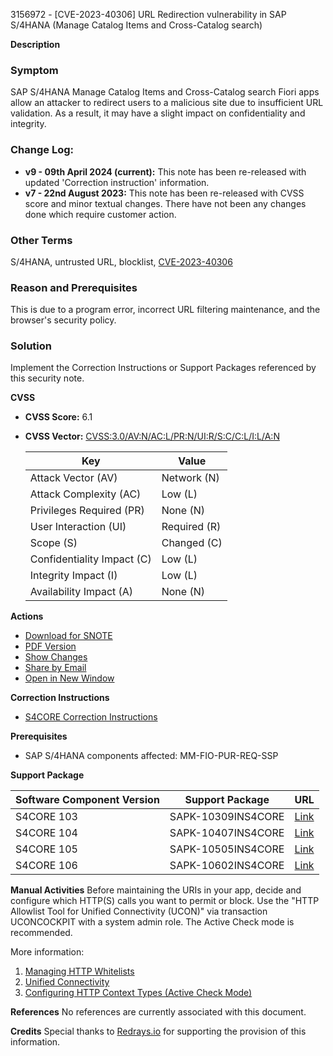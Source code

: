 3156972 - [CVE-2023-40306] URL Redirection vulnerability in SAP S/4HANA (Manage Catalog Items and Cross-Catalog search)

**Description**

### Symptom
SAP S/4HANA Manage Catalog Items and Cross-Catalog search Fiori apps allow an attacker to redirect users to a malicious site due to insufficient URL validation. As a result, it may have a slight impact on confidentiality and integrity.

### Change Log:
- **v9 - 09th April 2024 (current):** This note has been re-released with updated 'Correction instruction' information.
- **v7 - 22nd August 2023:** This note has been re-released with CVSS score and minor textual changes. There have not been any changes done which require customer action.

### Other Terms
S/4HANA, untrusted URL, blocklist, [CVE-2023-40306](https://www.cve.org/CVERecord?id=CVE-2023-40306)

### Reason and Prerequisites
This is due to a program error, incorrect URL filtering maintenance, and the browser's security policy.

### Solution
Implement the Correction Instructions or Support Packages referenced by this security note.

**CVSS**

- **CVSS Score:** 6.1
- **CVSS Vector:** [CVSS:3.0/AV:N/AC:L/PR:N/UI:R/S:C/C:L/I:L/A:N](https://me.sap.com/notes/CVSS:3.0/AV:N/AC:L/PR:N/UI:R/S:C/C:L/I:L/A:N)

  | Key                     | Value                       |
  |-------------------------|-----------------------------|
  | Attack Vector (AV)      | Network (N)                 |
  | Attack Complexity (AC)  | Low (L)                     |
  | Privileges Required (PR)| None (N)                    |
  | User Interaction (UI)   | Required (R)                |
  | Scope (S)               | Changed (C)                 |
  | Confidentiality Impact (C)| Low (L)                   |
  | Integrity Impact (I)    | Low (L)                     |
  | Availability Impact (A) | None (N)                    |

**Actions**

- [Download for SNOTE](https://notesdownloads.sap.com/note/0040000000949602023)
- [PDF Version](https://userapps.support.sap.com/sap/support/sfm/notes/print/0003156972?language=en-US&token=21EF7A2D82779C569BA18A256A4F8FF0)
- [Show Changes](https://me.sap.com/notesLatestChanges/0003156972/E/diff)
- [Share by Email](#)
- [Open in New Window](#)

**Correction Instructions**

- [S4CORE Correction Instructions](https://me.sap.com/corrins/0003156972/19773)

**Prerequisites**

- SAP S/4HANA components affected: MM-FIO-PUR-REQ-SSP

**Support Package**

| Software Component Version | Support Package          | URL                                       |
|----------------------------|--------------------------|-------------------------------------------|
| S4CORE 103                 | SAPK-10309INS4CORE       | [Link](https://me.sap.com/supportpackage/SAPK-10309INS4CORE) |
| S4CORE 104                 | SAPK-10407INS4CORE       | [Link](https://me.sap.com/supportpackage/SAPK-10407INS4CORE) |
| S4CORE 105                 | SAPK-10505INS4CORE       | [Link](https://me.sap.com/supportpackage/SAPK-10505INS4CORE) |
| S4CORE 106                 | SAPK-10602INS4CORE       | [Link](https://me.sap.com/supportpackage/SAPK-10602INS4CORE) |

**Manual Activities**
Before maintaining the URIs in your app, decide and configure which HTTP(S) calls you want to permit or block. Use the "HTTP Allowlist Tool for Unified Connectivity (UCON)" via transaction UCONCOCKPIT with a system admin role. The Active Check mode is recommended.

More information:
1. [Managing HTTP Whitelists](https://help.sap.com/viewer/1ca554ffe75a4d44a7bb882b5454236f/7.40.27/en-US/1bf4b153a58644c6b6ee618e95af3b3e.html)
2. [Unified Connectivity](https://help.sap.com/viewer/1ca554ffe75a4d44a7bb882b5454236f/7.40.27/en-US/ab35e1c69f744d69a4fcf4ca93284e0c.html)
3. [Configuring HTTP Context Types (Active Check Mode)](https://help.sap.com/docs/SAP_NETWEAVER_AS_ABAP_FOR_SOH_740/1ca554ffe75a4d44a7bb882b5454236f/ad6340c911164f639877e2dfb51d4b49.html?q=active%20check)

**References**
No references are currently associated with this document.

**Credits**
Special thanks to [Redrays.io](https://redrays.io) for supporting the provision of this information.